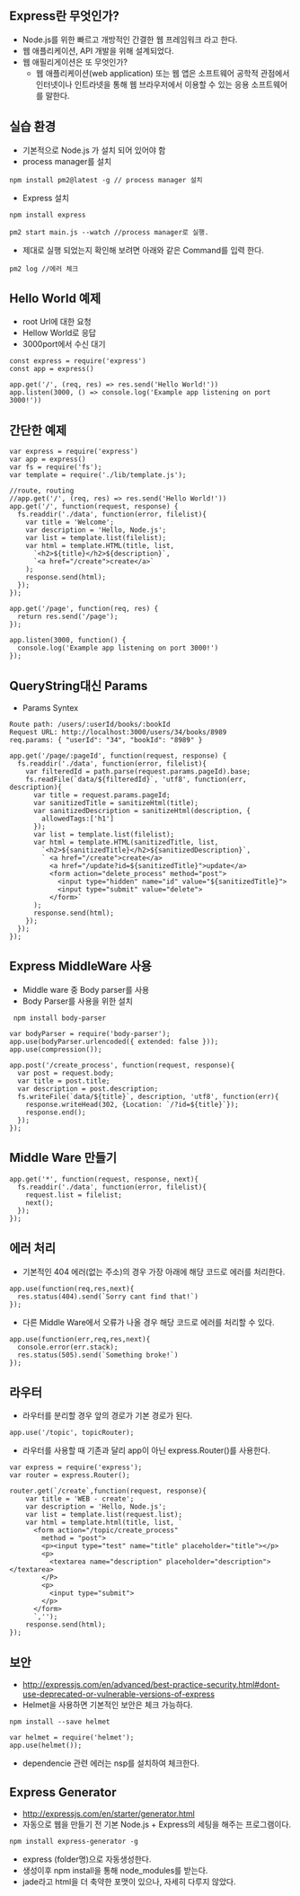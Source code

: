 ## Express란 무엇인가?
- Node.js를 위한 빠르고 개방적인 간결한 웹 프레임워크 라고 한다.
- 웹 애플리케이션, API 개발을 위해 설계되었다.
- 웹 애필리게이션은 또 무엇인가?
  - 웹 애플리케이션(web application) 또는 웹 앱은 소프트웨어 공학적 관점에서 인터넷이나 인트라넷을 통해 웹 브라우저에서 이용할 수 있는 응용 소프트웨어를 말한다.

## 실습 환경
- 기본적으로 Node.js 가 설치 되어 있어야 함
- process manager를 설치
```
npm install pm2@latest -g // process manager 설치
```
- Express 설치
```
npm install express
```

```JSX
pm2 start main.js --watch //process manager로 실행.
```
- 제대로 실행 되었는지 확인해 보려면 아래와 같은 Command를 입력 한다.
```
pm2 log //에러 체크
```

## Hello World 예제
- root Url에 대한 요청
- Hellow World로 응답
- 3000port에서 수신 대기
```JSX
const express = require('express')
const app = express()
 
app.get('/', (req, res) => res.send('Hello World!'))
app.listen(3000, () => console.log('Example app listening on port 3000!'))
```

## 간단한 예제
```JSX
var express = require('express')
var app = express()
var fs = require('fs');
var template = require('./lib/template.js');
 
//route, routing
//app.get('/', (req, res) => res.send('Hello World!'))
app.get('/', function(request, response) { 
  fs.readdir('./data', function(error, filelist){
    var title = 'Welcome';
    var description = 'Hello, Node.js';
    var list = template.list(filelist);
    var html = template.HTML(title, list,
      `<h2>${title}</h2>${description}`,
      `<a href="/create">create</a>`
    ); 
    response.send(html);
  });
});
 
app.get('/page', function(req, res) { 
  return res.send('/page');
});
 
app.listen(3000, function() {
  console.log('Example app listening on port 3000!')
});
```

## QueryString대신 Params
- Params Syntex

```
Route path: /users/:userId/books/:bookId
Request URL: http://localhost:3000/users/34/books/8989
req.params: { "userId": "34", "bookId": "8989" }
```

```JSX
app.get('/page/:pageId', function(request, response) { 
  fs.readdir('./data', function(error, filelist){
    var filteredId = path.parse(request.params.pageId).base;
    fs.readFile(`data/${filteredId}`, 'utf8', function(err, description){
      var title = request.params.pageId;
      var sanitizedTitle = sanitizeHtml(title);
      var sanitizedDescription = sanitizeHtml(description, {
        allowedTags:['h1']
      });
      var list = template.list(filelist);
      var html = template.HTML(sanitizedTitle, list,
        `<h2>${sanitizedTitle}</h2>${sanitizedDescription}`,
        ` <a href="/create">create</a>
          <a href="/update?id=${sanitizedTitle}">update</a>
          <form action="delete_process" method="post">
            <input type="hidden" name="id" value="${sanitizedTitle}">
            <input type="submit" value="delete">
          </form>`
      );
      response.send(html);
    });
  });
});
```

## Express MiddleWare 사용
- Middle ware 중 Body parser를 사용
- Body Parser를 사용을 위한 설치
```
 npm install body-parser
```
```JSX
var bodyParser = require('body-parser');
app.use(bodyParser.urlencoded({ extended: false }));
app.use(compression());
```
```JSX
app.post('/create_process', function(request, response){
  var post = request.body;
  var title = post.title;
  var description = post.description;
  fs.writeFile(`data/${title}`, description, 'utf8', function(err){
    response.writeHead(302, {Location: `/?id=${title}`});
    response.end();
  });
});
```


## Middle Ware 만들기
```JSX
app.get('*', function(request, response, next){
  fs.readdir('./data', function(error, filelist){
    request.list = filelist;
    next();
  });
});
```
## 에러 처리
- 기본적인 404 에러(없는 주소)의 경우 가장 아래에 해당 코드로 에러를 처리한다.
```JSX
app.use(function(req,res,next){
  res.status(404).send(`Sorry cant find that!`)
});
```
- 다른 Middle Ware에서 오류가 나올 경우 해당 코드로 에러를 처리할 수 있다.
```JSX
app.use(function(err,req,res,next){
  console.error(err.stack);
  res.status(505).send(`Something broke!`)
});
```


## 라우터 
- 라우터를 분리할 경우 앞의 경로가 기본 경로가 된다.
```JSX
app.use('/topic', topicRouter);
```
- 라우터를 사용할 때 기존과 달리 app이 아닌 express.Router()를 사용한다.
```JSX
var express = require('express');
var router = express.Router();

router.get(`/create`,function(request, response){
    var title = 'WEB - create';
    var description = 'Hello, Node.js';
    var list = template.list(request.list);
    var html = template.html(title, list, `
      <form action="/topic/create_process"
        method = "post">
        <p><input type="test" name="title" placeholder="title"></p>
        <p>
          <textarea name="description" placeholder="description"></textarea>
        </P>
        <p>
          <input type="submit">
        </p>
      </form>
      `,'');
    response.send(html);
});
```

## 보안
- http://expressjs.com/en/advanced/best-practice-security.html#dont-use-deprecated-or-vulnerable-versions-of-express
- Helmet을 사용하면 기본적인 보안은 체크 가능하다.
```
npm install --save helmet

var helmet = require('helmet');
app.use(helmet());
```
- dependencie 관련 에러는 nsp를 설치하여 체크한다.

## Express Generator
- http://expressjs.com/en/starter/generator.html
- 자동으로 웹을 만들기 전 기본 Node.js + Express의 세팅을 해주는 프로그램이다.
```
npm install express-generator -g
```
- express (folder명)으로 자동생성한다.
- 생성이후 npm install을 통해 node_modules를 받는다.
- jade라고 html을 더 축약한 포맷이 있으나, 자세히 다루지 않았다.
